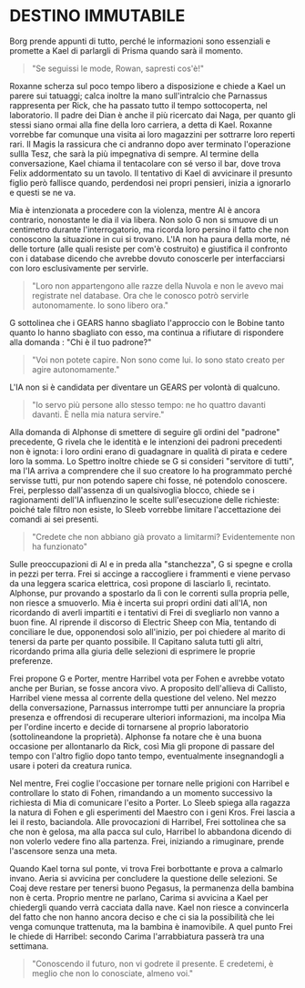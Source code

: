 # DESTINO IMMUTABILE

Borg prende appunti di tutto, perché le informazioni sono essenziali e promette a Kael di parlargli di Prisma quando sarà il momento.

> "Se seguissi le mode, Rowan, sapresti cos'è!"

Roxanne scherza sul poco tempo libero a disposizione e chiede a Kael un parere sui tatuaggi; calca inoltre la mano sull'intralcio che Parnassus rappresenta per Rick, che ha passato tutto il tempo sottocoperta, nel laboratorio. Il padre dei Dian è anche il più ricercato dai Naga, per quanto gli stessi siano ormai alla fine della loro carriera, a detta di Kael. Roxanne vorrebbe far comunque una visita ai loro magazzini per sottrarre loro reperti rari. Il Magis la rassicura che ci andranno dopo aver terminato l'operazione sullla Tesz, che sarà la più impegnativa di sempre. Al termine della conversazione, Kael chiama il tentacolare con sé verso il bar, dove trova Felix addormentato su un tavolo. Il tentativo di Kael di avvicinare il presunto figlio però fallisce quando, perdendosi nei propri pensieri, inizia a ignorarlo e questi se ne va.

Mia è intenzionata a procedere con la violenza, mentre Al è ancora contrario, nonostante le dia il via libera. Non solo G non si smuove di un centimetro durante l'interrogatorio, ma ricorda loro persino il fatto che non conoscono la situazione in cui si trovano. L'IA non ha paura della morte, né delle torture (alle quali resiste per com'è costruito) e giustifica il confronto con i database dicendo che avrebbe dovuto conoscerle per interfacciarsi con loro esclusivamente per servirle.

> "Loro non appartengono alle razze della Nuvola e non le avevo mai registrate nel database. Ora che le conosco potrò servirle autonomamente. Io sono libero ora."

G sottolinea che i GEARS hanno sbagliato l'approccio con le Bobine tanto quanto lo hanno sbagliato con esso, ma continua a rifiutare di rispondere alla domanda : "Chi è il tuo padrone?"

> "Voi non potete capire. Non sono come lui. Io sono stato creato per agire autonomamente."

L'IA non si è candidata per diventare un GEARS per volontà di qualcuno.

> "Io servo più persone allo stesso tempo: ne ho quattro davanti davanti. È nella mia natura servire."

Alla domanda di Alphonse di smettere di seguire gli ordini del "padrone" precedente, G rivela che le identità e le intenzioni dei padroni precedenti non è ignota: i loro ordini erano di guadagnare in qualità di pirata e cedere loro la somma. Lo Spettro inoltre chiede se G si consideri "servitore di tutti", ma l'IA arriva a comprendere che il suo creatore lo ha programmato perché servisse tutti, pur non potendo sapere chi fosse, né potendolo conoscere. Frei, perplesso dall'assenza di un qualsivoglia blocco, chiede se i ragionamenti dell'IA influenzino le scelte sull'esecuzione delle richieste: poiché tale filtro non esiste, lo Sleeb vorrebbe limitare l'accettazione dei comandi ai sei presenti.

> "Credete che non abbiano già provato a limitarmi? Evidentemente non ha funzionato"

Sulle preoccupazioni di Al e in preda alla "stanchezza", G si spegne e crolla in pezzi per terra. Frei si accinge a raccogliere i frammenti e viene pervaso da una leggera scarica elettrica, così propone di lasciarlo lì, recintato. Alphonse, pur provando a spostarlo da lì con le correnti sulla propria pelle, non riesce a smuoverlo. Mia è incerta sui propri ordini dati all'IA, non ricordando di averli impartiti e i tentativi di Frei di svegliarlo non vanno a buon fine. Al riprende il discorso di Electric Sheep con Mia, tentando di conciliare le due, opponendosi solo all'inizio, per poi chiedere al marito di tenersi da parte per quanto possibile. Il Capitano saluta tutti gli altri, ricordando prima alla giuria delle selezioni di esprimere le proprie preferenze. 

Frei propone G e Porter, mentre Harribel vota per Fohen e avrebbe votato anche per Burian, se fosse ancora vivo. A proposito dell'allieva di Callisto, Harribel viene messa al corrente della questione del veleno. Nel mezzo della conversazione, Parnassus interrompe tutti per annunciare la propria presenza e offrendosi di recuperare ulteriori informazioni, ma incolpa Mia per l'ordine incerto e decide di tornarsene al proprio laboratorio (sottolineandone la proprietà). Alphonse fa notare che è una buona occasione per allontanarlo da Rick, così Mia gli propone di passare del tempo con l'altro figlio dopo tanto tempo, eventualmente insegnandogli a usare i poteri da creatura runica.

Nel mentre, Frei coglie l'occasione per tornare nelle prigioni con Harribel e controllare lo stato di Fohen, rimandando a un momento successivo la richiesta di Mia di comunicare l'esito a Porter. Lo Sleeb spiega alla ragazza la natura di Fohen e gli esperimenti del Maestro con i geni Kros. Frei lascia a lei il resto, baciandola. Alle provocazioni di Harribel, Frei sottolinea che sa che non è gelosa, ma alla pacca sul culo, Harribel lo abbandona dicendo di non volerlo vedere fino alla partenza. Frei, iniziando a rimuginare, prende l'ascensore senza una meta.

Quando Kael torna sul ponte, vi trova Frei borbottante e prova a calmarlo invano. Aeria si avvicina per concludere la questione delle selezioni. Se Coaj deve restare per tenersi buono Pegasus, la permanenza della bambina non è certa. Proprio mentre ne parlano, Carima si avvicina a Kael per chiedergli quando verrà cacciata dalla nave. Kael non riesce a convincerla del fatto che non hanno ancora deciso e che ci sia la possibilità che lei venga comunque trattenuta, ma la bambina è inamovibile. A quel punto Frei le chiede di Harribel: secondo Carima l'arrabbiatura passerà tra una settimana.

> "Conoscendo il futuro, non vi godrete il presente. E credetemi, è meglio che non lo conosciate, almeno voi."
